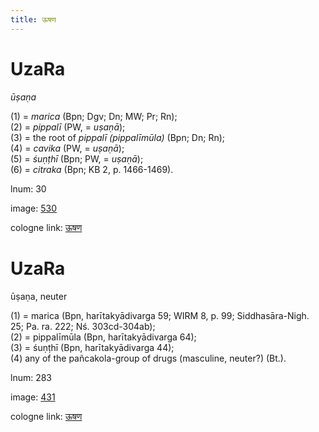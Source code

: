```yaml
---
title: ऊषण
---
```


# UzaRa

<i>ūṣaṇa</i>  <div n="P" />(1) = <i>marica</i> (Bpn; Dgv; Dn; MW; Pr; Rn); <div n="P" />(2) = <i>pippalī</i> (PW, = <i>uṣaṇā</i>); <div n="P" />(3) = the root of <i>pippalī (pippalīmūla)</i> (Bpn; Dn; Rn); <div n="P" />(4) = <i>cavika</i> (PW, = <i>uṣaṇā</i>); <div n="P" />(5) = <i>śuṇṭhī</i> (Bpn; PW, = <i>uṣaṇā</i>); <div n="P" />(6) = <i>citraka</i> (Bpn; KB 2, p. 1466-1469).

lnum: 30

image: [530](https://www.sanskrit-lexicon.uni-koeln.de/scans/csl-apidev/servepdf.php?dict=snp&page=530)

cologne link: [ऊषण](https://sanskrit-lexicon.uni-koeln.de/scans/csl-apidev/getword.php?dict=snp&key=ऊषण)

# UzaRa

ūṣaṇa,  neuter <div n="P" />(1) = marica (Bpn, harītakyādivarga 59; WIRM 8, p. 99; Siddhasāra-Nigh. <div n="lb" />25; Pa. ra. 222; Nś. 303cd-304ab); <div n="P" />(2) = pippalīmūla (Bpn, harītakyādivarga 64); <div n="P" />(3) = śuṇṭhī (Bpn, harītakyādivarga 44); <div n="P" />(4) any of the pañcakola-group of drugs (masculine, neuter?) (Bt.).

lnum: 283

image: [431](https://www.sanskrit-lexicon.uni-koeln.de/scans/csl-apidev/servepdf.php?dict=snp&page=431)

cologne link: [ऊषण](https://sanskrit-lexicon.uni-koeln.de/scans/csl-apidev/getword.php?dict=snp&key=ऊषण)

